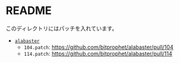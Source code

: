 # README

このディレクトリにはパッチを入れています。

- [`alabaster`](https://github.com/bitprophet/alabaster)
    - `104.patch`: https://github.com/bitprophet/alabaster/pull/104
    - `114.patch`: https://github.com/bitprophet/alabaster/pull/114
